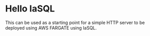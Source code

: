 # Hello IaSQL

This can be used as a starting point for a simple HTTP server to be deployed using AWS FARGATE using IaSQL.